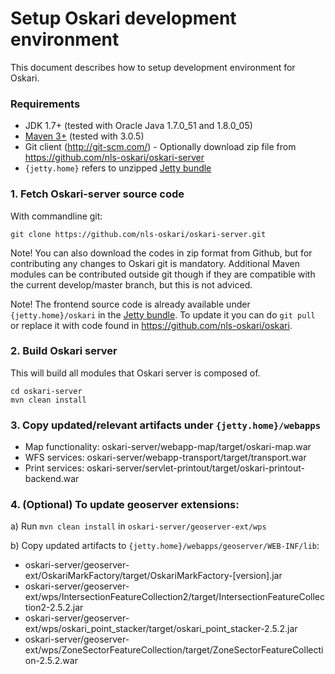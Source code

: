# Setup Oskari development environment

This document describes how to setup development environment for Oskari. 

### Requirements

* JDK 1.7+ (tested with Oracle Java 1.7.0_51 and 1.8.0_05)
* [Maven 3+](http://maven.apache.org/) (tested with 3.0.5)
* Git client (http://git-scm.com/) - Optionally download zip file from https://github.com/nls-oskari/oskari-server
* `{jetty.home}` refers to unzipped [Jetty bundle](/download)

### 1. Fetch Oskari-server source code

With commandline git:

    git clone https://github.com/nls-oskari/oskari-server.git

Note! You can also download the codes in zip format from Github, but for contributing any changes to Oskari git is mandatory. 
Additional Maven modules can be contributed outside git though if they are compatible with the current develop/master branch, but this is not adviced.

Note! The frontend source code is already available under `{jetty.home}/oskari` in the [Jetty bundle](/download). To update it you can do `git pull` or replace it with code found in https://github.com/nls-oskari/oskari.


### 2. Build Oskari server

This will build all modules that Oskari server is composed of.

    cd oskari-server
    mvn clean install

### 3. Copy updated/relevant artifacts under `{jetty.home}/webapps`

- Map functionality: oskari-server/webapp-map/target/oskari-map.war
- WFS services: oskari-server/webapp-transport/target/transport.war
- Print services: oskari-server/servlet-printout/target/oskari-printout-backend.war

### 4. (Optional) To update geoserver extensions:

a) Run `mvn clean install` in `oskari-server/geoserver-ext/wps`

b) Copy updated artifacts to `{jetty.home}/webapps/geoserver/WEB-INF/lib`:
- oskari-server/geoserver-ext/OskariMarkFactory/target/OskariMarkFactory-[version].jar
- oskari-server/geoserver-ext/wps/IntersectionFeatureCollection2/target/IntersectionFeatureCollection2-2.5.2.jar
- oskari-server/geoserver-ext/wps/oskari_point_stacker/target/oskari_point_stacker-2.5.2.jar
- oskari-server/geoserver-ext/wps/ZoneSectorFeatureCollection/target/ZoneSectorFeatureCollection-2.5.2.war
